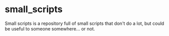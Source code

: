 small_scripts
=============

Small scripts is a repository full of small scripts that don't do a lot, but could be useful to someone somewhere... or not.
